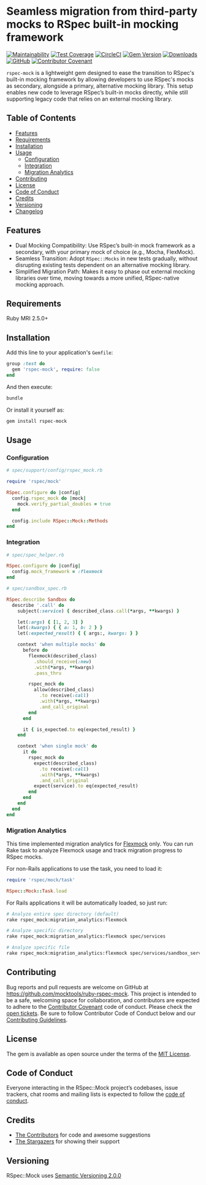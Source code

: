 # Seamless migration from third-party mocks to RSpec built-in mocking framework

[![Maintainability](https://api.codeclimate.com/v1/badges/8a7a9ca7f590838bf02f/maintainability)](https://codeclimate.com/github/mocktools/ruby-rspec-mock/maintainability)
[![Test Coverage](https://api.codeclimate.com/v1/badges/8a7a9ca7f590838bf02f/test_coverage)](https://codeclimate.com/github/mocktools/ruby-rspec-mock/test_coverage)
[![CircleCI](https://circleci.com/gh/mocktools/ruby-rspec-mock/tree/master.svg?style=svg)](https://circleci.com/gh/mocktools/ruby-rspec-mock/tree/master)
[![Gem Version](https://badge.fury.io/rb/rspec-mock.svg)](https://badge.fury.io/rb/rspec-mock)
[![Downloads](https://img.shields.io/gem/dt/rspec-mock.svg?colorA=004d99&colorB=0073e6)](https://rubygems.org/gems/rspec-mock)
[![GitHub](https://img.shields.io/github/license/mocktools/ruby-rspec-mock)](LICENSE.txt)
[![Contributor Covenant](https://img.shields.io/badge/Contributor%20Covenant-v1.4%20adopted-ff69b4.svg)](CODE_OF_CONDUCT.md)

`rspec-mock` is a lightweight gem designed to ease the transition to RSpec's built-in mocking framework by allowing developers to use RSpec's mocks as secondary, alongside a primary, alternative mocking library. This setup enables new code to leverage RSpec’s built-in mocks directly, while still supporting legacy code that relies on an external mocking library.

## Table of Contents

- [Features](#features)
- [Requirements](#requirements)
- [Installation](#installation)
- [Usage](#usage)
  - [Configuration](#configuration)
  - [Integration](#integration)
  - [Migration Analytics](#migration-analytics)
- [Contributing](#contributing)
- [License](#license)
- [Code of Conduct](#code-of-conduct)
- [Credits](#credits)
- [Versioning](#versioning)
- [Changelog](CHANGELOG.md)

## Features

- Dual Mocking Compatibility: Use RSpec’s built-in mock framework as a secondary, with your primary mock of choice (e.g., Mocha, FlexMock).
- Seamless Transition: Adopt `RSpec::Mocks` in new tests gradually, without disrupting existing tests dependent on an alternative mocking library.
- Simplified Migration Path: Makes it easy to phase out external mocking libraries over time, moving towards a more unified, RSpec-native mocking approach.

## Requirements

Ruby MRI 2.5.0+

## Installation

Add this line to your application's `Gemfile`:

```ruby
group :test do
  gem 'rspec-mock', require: false
end
```

And then execute:

```bash
bundle
```

Or install it yourself as:

```bash
gem install rspec-mock
```

## Usage

### Configuration

```ruby
# spec/support/config/rspec_mock.rb

require 'rspec/mock'

RSpec.configure do |config|
  config.rspec_mock do |mock|
    mock.verify_partial_doubles = true
  end

  config.include RSpec::Mock::Methods
end
```

### Integration

```ruby
# spec/spec_helper.rb

RSpec.configure do |config|
  config.mock_framework = :flexmock
end

# spec/sandbox_spec.rb

RSpec.describe Sandbox do
  describe '.call' do
    subject(:service) { described_class.call(*args, **kwargs) }

    let(:args) { [1, 2, 3] }
    let(:kwargs) { { a: 1, b: 2 } }
    let(:expected_result) { { args:, kwargs: } }

    context 'when multiple mocks' do
      before do
        flexmock(described_class)
          .should_receive(:new)
          .with(*args, **kwargs)
          .pass_thru

        rspec_mock do
          allow(described_class)
            .to receive(:call)
            .with(*args, **kwargs)
            .and_call_original
        end
      end

      it { is_expected.to eq(expected_result) }
    end

    context 'when single mock' do
      it do
        rspec_mock do
          expect(described_class)
            .to receive(:call)
            .with(*args, **kwargs)
            .and_call_original
          expect(service).to eq(expected_result)
        end
      end
    end
  end
end
```

### Migration Analytics

This time implemented migration analytics for [Flexmock](https://github.com/doudou/flexmock) only. You can run Rake task to analyze Flexmock usage and track migration progress to RSpec mocks.

For non-Rails applications to use the task, you need to load it:

```ruby
require 'rspec/mock/task'

RSpec::Mock::Task.load
```

For Rails applications it will be automatically loaded, so just run:

```bash
# Analyze entire spec directory (default)
rake rspec_mock:migration_analytics:flexmock

# Analyze specific directory
rake rspec_mock:migration_analytics:flexmock spec/services

# Analyze specific file
rake rspec_mock:migration_analytics:flexmock spec/services/sandbox_service_spec.rb
```

## Contributing

Bug reports and pull requests are welcome on GitHub at <https://github.com/mocktools/ruby-rspec-mock>. This project is intended to be a safe, welcoming space for collaboration, and contributors are expected to adhere to the [Contributor Covenant](http://contributor-covenant.org) code of conduct. Please check the [open tickets](https://github.com/mocktools/ruby-rspec-mock/issues). Be sure to follow Contributor Code of Conduct below and our [Contributing Guidelines](CONTRIBUTING.md).

## License

The gem is available as open source under the terms of the [MIT License](https://opensource.org/licenses/MIT).

## Code of Conduct

Everyone interacting in the RSpec::Mock project’s codebases, issue trackers, chat rooms and mailing lists is expected to follow the [code of conduct](CODE_OF_CONDUCT.md).

## Credits

- [The Contributors](https://github.com/mocktools/ruby-rspec-mock/graphs/contributors) for code and awesome suggestions
- [The Stargazers](https://github.com/mocktools/ruby-rspec-mock/stargazers) for showing their support

## Versioning

RSpec::Mock uses [Semantic Versioning 2.0.0](https://semver.org)
